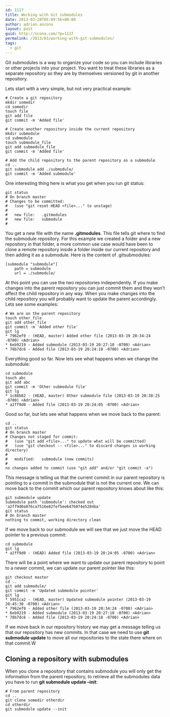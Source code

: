 ```yaml
---
id: 1117
title: Working with Git submodules
date: 2013-03-28T05:09:56+00:00
author: adrian.ancona
layout: post
guid: http://ncona.com/?p=1117
permalink: /2013/03/working-with-git-submodules/
tags:
  - git
---
```

Git submodules is a way to organize your code so you can include libraries or other projects into your project. You want to treat these libraries as a separate repository so they are by themselves versioned by git in another repository.

Lets start with a very simple, but not very practical example:

```
# Create a git repository
mkdir somedir
cd somedir
touch file
git add file
git commit -m 'Added file'

# Create another repository inside the current repository
mkdir submodule
cd submodule
touch submodule_file
git add submodule_file
git commit -m 'Added file'

# Add the child repository to the parent repository as a submodule
cd ..
git submodule add ./submodule/
git commit -m 'Added submodule'
```

<!--more-->

One interesting thing here is what you get when you run git status:

```
git status
# On branch master
# Changes to be committed:
#   (use "git reset HEAD <file>..." to unstage)
#
#   new file:   .gitmodules
#   new file:   submodule
#
```

You get a new file with the name **.gitmodules**. This file tells git where to find the submodule repository. For this example we created a folder and a new repository in that folder, a more common use case would have been to clone a remote repository inside a folder inside our current repository and then adding it as a submodule. Here is the content of .gitsubmodules:

```
[submodule "submodule"]
    path = submodule
    url = ./submodule/
```

At this point you can use the two repositories independently. If you make changes into the parent repository you can just commit them and they won&#8217;t affect the child repository in any way. When you make changes into the child repository you will probably want to update the parent accordingly. Lets see some examples:

```
# We are on the parent repository
touch other_file
git add other_file
git commit -m 'Added other file'
git lg
* 7962ef9 - (HEAD, master) Added other file (2013-03-19 20:34:24 -0700) <Adrian>
* 6eb9219 - Added submodule (2013-03-19 20:27:10 -0700) <Adrian>
* 78b7dc6 - Added file (2013-03-19 20:24:18 -0700) <Adrian>
```

Everything good so far. Now lets see what happens when we change the submodule:

```
cd submodule
touch abc
git add abc
git commit -m 'Other submodule file'
git lg
* 1c88b82 - (HEAD, master) Other submodule file (2013-03-19 20:38:25 -0700) <Adrian>
* a2ff9d0 - Added file (2013-03-19 20:24:05 -0700) <Adrian>
```

Good so far, but lets see what happens when we move back to the parent:

```
cd ..
git status
# On branch master
# Changes not staged for commit:
#   (use "git add <file>..." to update what will be committed)
#   (use "git checkout -- <file>..." to discard changes in working directory)
#
#   modified:   submodule (new commits)
#
no changes added to commit (use "git add" and/or "git commit -a")
```

This message is telling us that the current commit in our parent repository is pointing to a commit in the submodule that is not the current one. We can move back to the commit which our parent repository knows about like this:

```
git submodule update
Submodule path 'submodule': checked out 'a2ff9d0a876ca7516e82fef5ee6476074e5284ba'
git status
# On branch master
nothing to commit, working directory clean
```

If we move back to our submodule we will see that we just move the HEAD pointer to a previous commit:

```
cd submodule
git lg
* a2ff9d0 - (HEAD) Added file (2013-03-19 20:24:05 -0700) <Adrian>
```

There will be a point where we want to update our parent repository to point to a newer commit, we can update our parent pointer like this:

```
git checkout master
cd ..
git add submodule/
git commit -m 'Updated submodule pointer'
git lg
* 5951ca2 - (HEAD, master) Updated submodule pointer (2013-03-19 20:45:30 -0700) <Adrian>
* 7962ef9 - Added other file (2013-03-19 20:34:24 -0700) <Adrian>
* 6eb9219 - Added submodule (2013-03-19 20:27:10 -0700) <Adrian>
* 78b7dc6 - Added file (2013-03-19 20:24:18 -0700) <Adrian>
```

If we move back in our repository history we may get a message telling us that our repository has new commits. In that case we need to use **git submodule update** to move all our repositories to the state there where on that commit.W

## Cloning a repository with submodules

When you clone a repository that contains submodule you will only get the information from the parent repository, to retrieve all the submodules data you have to run **git submodule update &#8211;init**:

```
# From parent repository
cd ..
git clone somedir otherdir
cd otherdir
git submodule update --init
```
